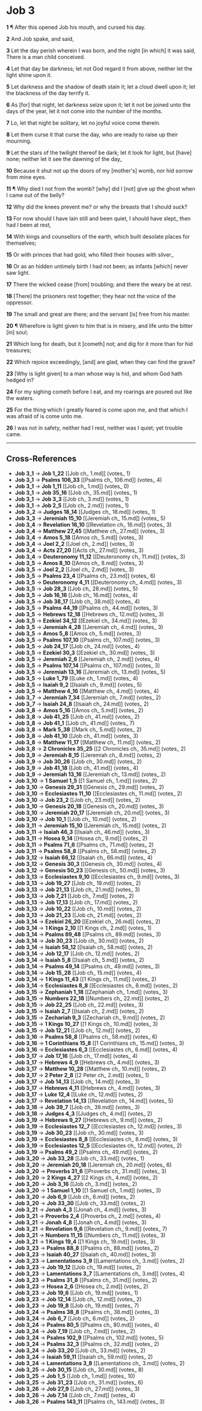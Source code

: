 # Job 3

**1** ¶ After this opened Job his mouth, and cursed his day.

**2** And Job spake, and said,

**3** Let the day perish wherein I was born, and the night [in which] it was said, There is a man child conceived.

**4** Let that day be darkness; let not God regard it from above, neither let the light shine upon it.

**5** Let darkness and the shadow of death stain it; let a cloud dwell upon it; let the blackness of the day terrify it.

**6** As [for] that night, let darkness seize upon it; let it not be joined unto the days of the year, let it not come into the number of the months.

**7** Lo, let that night be solitary, let no joyful voice come therein.

**8** Let them curse it that curse the day, who are ready to raise up their mourning.

**9** Let the stars of the twilight thereof be dark; let it look for light, but [have] none; neither let it see the dawning of the day_

**10** Because it shut not up the doors of my [mother's] womb, nor hid sorrow from mine eyes.

**11** ¶ Why died I not from the womb? [why] did I [not] give up the ghost when I came out of the belly?

**12** Why did the knees prevent me? or why the breasts that I should suck?

**13** For now should I have lain still and been quiet, I should have slept_ then had I been at rest,

**14** With kings and counsellors of the earth, which built desolate places for themselves;

**15** Or with princes that had gold, who filled their houses with silver_

**16** Or as an hidden untimely birth I had not been; as infants [which] never saw light.

**17** There the wicked cease [from] troubling; and there the weary be at rest.

**18** [There] the prisoners rest together; they hear not the voice of the oppressor.

**19** The small and great are there; and the servant [is] free from his master.

**20** ¶ Wherefore is light given to him that is in misery, and life unto the bitter [in] soul;

**21** Which long for death, but it [cometh] not; and dig for it more than for hid treasures;

**22** Which rejoice exceedingly, [and] are glad, when they can find the grave?

**23** [Why is light given] to a man whose way is hid, and whom God hath hedged in?

**24** For my sighing cometh before I eat, and my roarings are poured out like the waters.

**25** For the thing which I greatly feared is come upon me, and that which I was afraid of is come unto me.

**26** I was not in safety, neither had I rest, neither was I quiet; yet trouble came.

---

## Cross-References

- **Job 3_1** → **Job 1_22** [[Job ch_ 1.md]] (votes_ 1)
- **Job 3_1** → **Psalms 106_33** [[Psalms ch_ 106.md]] (votes_ 4)
- **Job 3_1** → **Job 1_11** [[Job ch_ 1.md]] (votes_ 0)
- **Job 3_1** → **Job 35_16** [[Job ch_ 35.md]] (votes_ 1)
- **Job 3_1** → **Job 3_3** [[Job ch_ 3.md]] (votes_ 1)
- **Job 3_1** → **Job 2_5** [[Job ch_ 2.md]] (votes_ 1)
- **Job 3_2** → **Judges 18_14** [[Judges ch_ 18.md]] (votes_ 1)
- **Job 3_3** → **Jeremiah 15_10** [[Jeremiah ch_ 15.md]] (votes_ 5)
- **Job 3_4** → **Revelation 16_10** [[Revelation ch_ 16.md]] (votes_ 3)
- **Job 3_4** → **Matthew 27_45** [[Matthew ch_ 27.md]] (votes_ 3)
- **Job 3_4** → **Amos 5_18** [[Amos ch_ 5.md]] (votes_ 3)
- **Job 3_4** → **Joel 2_2** [[Joel ch_ 2.md]] (votes_ 3)
- **Job 3_4** → **Acts 27_20** [[Acts ch_ 27.md]] (votes_ 3)
- **Job 3_4** → **Deuteronomy 11_12** [[Deuteronomy ch_ 11.md]] (votes_ 3)
- **Job 3_5** → **Amos 8_10** [[Amos ch_ 8.md]] (votes_ 3)
- **Job 3_5** → **Joel 2_2** [[Joel ch_ 2.md]] (votes_ 3)
- **Job 3_5** → **Psalms 23_4** [[Psalms ch_ 23.md]] (votes_ 6)
- **Job 3_5** → **Deuteronomy 4_11** [[Deuteronomy ch_ 4.md]] (votes_ 3)
- **Job 3_5** → **Job 28_3** [[Job ch_ 28.md]] (votes_ 5)
- **Job 3_5** → **Job 16_16** [[Job ch_ 16.md]] (votes_ 4)
- **Job 3_5** → **Job 38_17** [[Job ch_ 38.md]] (votes_ 4)
- **Job 3_5** → **Psalms 44_19** [[Psalms ch_ 44.md]] (votes_ 3)
- **Job 3_5** → **Hebrews 12_18** [[Hebrews ch_ 12.md]] (votes_ 3)
- **Job 3_5** → **Ezekiel 34_12** [[Ezekiel ch_ 34.md]] (votes_ 3)
- **Job 3_5** → **Jeremiah 4_28** [[Jeremiah ch_ 4.md]] (votes_ 3)
- **Job 3_5** → **Amos 5_8** [[Amos ch_ 5.md]] (votes_ 3)
- **Job 3_5** → **Psalms 107_10** [[Psalms ch_ 107.md]] (votes_ 3)
- **Job 3_5** → **Job 24_17** [[Job ch_ 24.md]] (votes_ 4)
- **Job 3_5** → **Ezekiel 30_3** [[Ezekiel ch_ 30.md]] (votes_ 3)
- **Job 3_5** → **Jeremiah 2_6** [[Jeremiah ch_ 2.md]] (votes_ 4)
- **Job 3_5** → **Psalms 107_14** [[Psalms ch_ 107.md]] (votes_ 3)
- **Job 3_5** → **Jeremiah 13_16** [[Jeremiah ch_ 13.md]] (votes_ 5)
- **Job 3_5** → **Luke 1_79** [[Luke ch_ 1.md]] (votes_ 4)
- **Job 3_5** → **Isaiah 9_2** [[Isaiah ch_ 9.md]] (votes_ 5)
- **Job 3_5** → **Matthew 4_16** [[Matthew ch_ 4.md]] (votes_ 4)
- **Job 3_7** → **Jeremiah 7_34** [[Jeremiah ch_ 7.md]] (votes_ 2)
- **Job 3_7** → **Isaiah 24_8** [[Isaiah ch_ 24.md]] (votes_ 2)
- **Job 3_8** → **Amos 5_16** [[Amos ch_ 5.md]] (votes_ 2)
- **Job 3_8** → **Job 41_25** [[Job ch_ 41.md]] (votes_ 2)
- **Job 3_8** → **Job 41_1** [[Job ch_ 41.md]] (votes_ 7)
- **Job 3_8** → **Mark 5_38** [[Mark ch_ 5.md]] (votes_ 2)
- **Job 3_8** → **Job 41_10** [[Job ch_ 41.md]] (votes_ 3)
- **Job 3_8** → **Matthew 11_17** [[Matthew ch_ 11.md]] (votes_ 2)
- **Job 3_8** → **2 Chronicles 35_25** [[2 Chronicles ch_ 35.md]] (votes_ 2)
- **Job 3_9** → **Jeremiah 8_15** [[Jeremiah ch_ 8.md]] (votes_ 2)
- **Job 3_9** → **Job 30_26** [[Job ch_ 30.md]] (votes_ 2)
- **Job 3_9** → **Job 41_18** [[Job ch_ 41.md]] (votes_ 4)
- **Job 3_9** → **Jeremiah 13_16** [[Jeremiah ch_ 13.md]] (votes_ 2)
- **Job 3_10** → **1 Samuel 1_5** [[1 Samuel ch_ 1.md]] (votes_ 2)
- **Job 3_10** → **Genesis 29_31** [[Genesis ch_ 29.md]] (votes_ 2)
- **Job 3_10** → **Ecclesiastes 11_10** [[Ecclesiastes ch_ 11.md]] (votes_ 2)
- **Job 3_10** → **Job 23_2** [[Job ch_ 23.md]] (votes_ 2)
- **Job 3_10** → **Genesis 20_18** [[Genesis ch_ 20.md]] (votes_ 3)
- **Job 3_10** → **Jeremiah 20_17** [[Jeremiah ch_ 20.md]] (votes_ 3)
- **Job 3_10** → **Job 10_1** [[Job ch_ 10.md]] (votes_ 2)
- **Job 3_11** → **Jeremiah 15_10** [[Jeremiah ch_ 15.md]] (votes_ 2)
- **Job 3_11** → **Isaiah 46_3** [[Isaiah ch_ 46.md]] (votes_ 3)
- **Job 3_11** → **Hosea 9_14** [[Hosea ch_ 9.md]] (votes_ 2)
- **Job 3_11** → **Psalms 71_6** [[Psalms ch_ 71.md]] (votes_ 2)
- **Job 3_11** → **Psalms 58_8** [[Psalms ch_ 58.md]] (votes_ 2)
- **Job 3_12** → **Isaiah 66_12** [[Isaiah ch_ 66.md]] (votes_ 4)
- **Job 3_12** → **Genesis 30_3** [[Genesis ch_ 30.md]] (votes_ 4)
- **Job 3_12** → **Genesis 50_23** [[Genesis ch_ 50.md]] (votes_ 3)
- **Job 3_13** → **Ecclesiastes 9_10** [[Ecclesiastes ch_ 9.md]] (votes_ 3)
- **Job 3_13** → **Job 19_27** [[Job ch_ 19.md]] (votes_ 2)
- **Job 3_13** → **Job 21_13** [[Job ch_ 21.md]] (votes_ 3)
- **Job 3_13** → **Job 7_21** [[Job ch_ 7.md]] (votes_ 2)
- **Job 3_13** → **Job 17_13** [[Job ch_ 17.md]] (votes_ 2)
- **Job 3_13** → **Job 10_22** [[Job ch_ 10.md]] (votes_ 2)
- **Job 3_13** → **Job 21_23** [[Job ch_ 21.md]] (votes_ 2)
- **Job 3_14** → **Ezekiel 26_20** [[Ezekiel ch_ 26.md]] (votes_ 2)
- **Job 3_14** → **1 Kings 2_10** [[1 Kings ch_ 2.md]] (votes_ 1)
- **Job 3_14** → **Psalms 89_48** [[Psalms ch_ 89.md]] (votes_ 3)
- **Job 3_14** → **Job 30_23** [[Job ch_ 30.md]] (votes_ 2)
- **Job 3_14** → **Isaiah 58_12** [[Isaiah ch_ 58.md]] (votes_ 2)
- **Job 3_14** → **Job 12_17** [[Job ch_ 12.md]] (votes_ 2)
- **Job 3_14** → **Isaiah 5_8** [[Isaiah ch_ 5.md]] (votes_ 2)
- **Job 3_14** → **Psalms 49_14** [[Psalms ch_ 49.md]] (votes_ 3)
- **Job 3_14** → **Job 15_28** [[Job ch_ 15.md]] (votes_ 4)
- **Job 3_14** → **1 Kings 11_43** [[1 Kings ch_ 11.md]] (votes_ 2)
- **Job 3_14** → **Ecclesiastes 8_8** [[Ecclesiastes ch_ 8.md]] (votes_ 2)
- **Job 3_15** → **Zephaniah 1_18** [[Zephaniah ch_ 1.md]] (votes_ 3)
- **Job 3_15** → **Numbers 22_18** [[Numbers ch_ 22.md]] (votes_ 2)
- **Job 3_15** → **Job 22_25** [[Job ch_ 22.md]] (votes_ 3)
- **Job 3_15** → **Isaiah 2_7** [[Isaiah ch_ 2.md]] (votes_ 2)
- **Job 3_15** → **Zechariah 9_3** [[Zechariah ch_ 9.md]] (votes_ 2)
- **Job 3_15** → **1 Kings 10_27** [[1 Kings ch_ 10.md]] (votes_ 3)
- **Job 3_15** → **Job 12_21** [[Job ch_ 12.md]] (votes_ 2)
- **Job 3_16** → **Psalms 58_8** [[Psalms ch_ 58.md]] (votes_ 6)
- **Job 3_16** → **1 Corinthians 15_8** [[1 Corinthians ch_ 15.md]] (votes_ 3)
- **Job 3_16** → **Ecclesiastes 6_3** [[Ecclesiastes ch_ 6.md]] (votes_ 4)
- **Job 3_17** → **Job 17_16** [[Job ch_ 17.md]] (votes_ 4)
- **Job 3_17** → **Hebrews 4_9** [[Hebrews ch_ 4.md]] (votes_ 3)
- **Job 3_17** → **Matthew 10_28** [[Matthew ch_ 10.md]] (votes_ 2)
- **Job 3_17** → **2 Peter 2_8** [[2 Peter ch_ 2.md]] (votes_ 1)
- **Job 3_17** → **Job 14_13** [[Job ch_ 14.md]] (votes_ 3)
- **Job 3_17** → **Hebrews 4_11** [[Hebrews ch_ 4.md]] (votes_ 3)
- **Job 3_17** → **Luke 12_4** [[Luke ch_ 12.md]] (votes_ 2)
- **Job 3_17** → **Revelation 14_13** [[Revelation ch_ 14.md]] (votes_ 5)
- **Job 3_18** → **Job 39_7** [[Job ch_ 39.md]] (votes_ 3)
- **Job 3_18** → **Judges 4_3** [[Judges ch_ 4.md]] (votes_ 2)
- **Job 3_19** → **Hebrews 9_27** [[Hebrews ch_ 9.md]] (votes_ 2)
- **Job 3_19** → **Ecclesiastes 12_7** [[Ecclesiastes ch_ 12.md]] (votes_ 3)
- **Job 3_19** → **Job 30_23** [[Job ch_ 30.md]] (votes_ 3)
- **Job 3_19** → **Ecclesiastes 8_8** [[Ecclesiastes ch_ 8.md]] (votes_ 3)
- **Job 3_19** → **Ecclesiastes 12_5** [[Ecclesiastes ch_ 12.md]] (votes_ 2)
- **Job 3_19** → **Psalms 49_2** [[Psalms ch_ 49.md]] (votes_ 2)
- **Job 3_20** → **Job 33_28** [[Job ch_ 33.md]] (votes_ 1)
- **Job 3_20** → **Jeremiah 20_18** [[Jeremiah ch_ 20.md]] (votes_ 6)
- **Job 3_20** → **Proverbs 31_6** [[Proverbs ch_ 31.md]] (votes_ 3)
- **Job 3_20** → **2 Kings 4_27** [[2 Kings ch_ 4.md]] (votes_ 2)
- **Job 3_20** → **Job 3_16** [[Job ch_ 3.md]] (votes_ 2)
- **Job 3_20** → **1 Samuel 1_10** [[1 Samuel ch_ 1.md]] (votes_ 3)
- **Job 3_20** → **Job 6_9** [[Job ch_ 6.md]] (votes_ 2)
- **Job 3_20** → **Job 33_30** [[Job ch_ 33.md]] (votes_ 2)
- **Job 3_21** → **Jonah 4_3** [[Jonah ch_ 4.md]] (votes_ 3)
- **Job 3_21** → **Proverbs 2_4** [[Proverbs ch_ 2.md]] (votes_ 4)
- **Job 3_21** → **Jonah 4_8** [[Jonah ch_ 4.md]] (votes_ 3)
- **Job 3_21** → **Revelation 9_6** [[Revelation ch_ 9.md]] (votes_ 7)
- **Job 3_21** → **Numbers 11_15** [[Numbers ch_ 11.md]] (votes_ 3)
- **Job 3_21** → **1 Kings 19_4** [[1 Kings ch_ 19.md]] (votes_ 3)
- **Job 3_23** → **Psalms 88_8** [[Psalms ch_ 88.md]] (votes_ 2)
- **Job 3_23** → **Isaiah 40_27** [[Isaiah ch_ 40.md]] (votes_ 3)
- **Job 3_23** → **Lamentations 3_9** [[Lamentations ch_ 3.md]] (votes_ 2)
- **Job 3_23** → **Job 19_12** [[Job ch_ 19.md]] (votes_ 2)
- **Job 3_23** → **Lamentations 3_7** [[Lamentations ch_ 3.md]] (votes_ 4)
- **Job 3_23** → **Psalms 31_8** [[Psalms ch_ 31.md]] (votes_ 2)
- **Job 3_23** → **Hosea 2_6** [[Hosea ch_ 2.md]] (votes_ 2)
- **Job 3_23** → **Job 19_6** [[Job ch_ 19.md]] (votes_ 1)
- **Job 3_23** → **Job 12_14** [[Job ch_ 12.md]] (votes_ 2)
- **Job 3_23** → **Job 19_8** [[Job ch_ 19.md]] (votes_ 7)
- **Job 3_24** → **Psalms 38_8** [[Psalms ch_ 38.md]] (votes_ 3)
- **Job 3_24** → **Job 6_7** [[Job ch_ 6.md]] (votes_ 2)
- **Job 3_24** → **Psalms 80_5** [[Psalms ch_ 80.md]] (votes_ 4)
- **Job 3_24** → **Job 7_19** [[Job ch_ 7.md]] (votes_ 2)
- **Job 3_24** → **Psalms 102_9** [[Psalms ch_ 102.md]] (votes_ 5)
- **Job 3_24** → **Psalms 32_3** [[Psalms ch_ 32.md]] (votes_ 2)
- **Job 3_24** → **Job 33_20** [[Job ch_ 33.md]] (votes_ 2)
- **Job 3_24** → **Isaiah 59_11** [[Isaiah ch_ 59.md]] (votes_ 2)
- **Job 3_24** → **Lamentations 3_8** [[Lamentations ch_ 3.md]] (votes_ 2)
- **Job 3_25** → **Job 30_15** [[Job ch_ 30.md]] (votes_ 8)
- **Job 3_25** → **Job 1_5** [[Job ch_ 1.md]] (votes_ 10)
- **Job 3_25** → **Job 31_23** [[Job ch_ 31.md]] (votes_ 6)
- **Job 3_26** → **Job 27_9** [[Job ch_ 27.md]] (votes_ 3)
- **Job 3_26** → **Job 7_14** [[Job ch_ 7.md]] (votes_ 4)
- **Job 3_26** → **Psalms 143_11** [[Psalms ch_ 143.md]] (votes_ 3)
